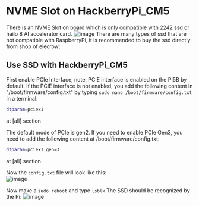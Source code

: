 # NVME Slot on HackberryPi_CM5

There is an NVME Slot on board which is only compatible with 2242 ssd or hailo 8 AI accelerator card.
![image](https://github.com/user-attachments/assets/70425743-f175-4eb6-a6be-5a03c525eecf)
There are many types of ssd that are not compatible with RaspberryPi, it is recommended to buy the ssd directly from shop of elecrow:


## Use SSD with HackberryPi_CM5

First enable PCIe Interface, note: PCIE interface is enabled on the PI5B by default.
If the PCIE interface is not enabled, you add the following content in "/boot/firmware/config.txt" by typing ```sudo nano /boot/firmware/config.txt``` in a terminal:
```sh
dtparam=pciex1
```
at [all] section

The default mode of PCIe is gen2. If you need to enable PCIe Gen3, you need to add the following content at /boot/firmware/config.txt:
```sh
dtparam=pciex1_gen=3
```
at [all] section

Now the ```config.txt``` file will look like this:  
![image](https://github.com/user-attachments/assets/4eaf41f2-989e-48ca-8308-74255f591d27)

Now make a ```sudo reboot``` and type ```lsblk``` The SSD should be recognized by the Pi:
![image](https://github.com/user-attachments/assets/da639e70-392c-4627-a9c4-45de4356bc23)
